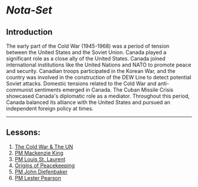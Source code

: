 <link href="../style.css" rel="stylesheet">

# ***Nota-Set***
## **Introduction**
The early part of the Cold War (1945-1968) was a period of tension between the United States and the Soviet Union. Canada played a significant role as a close ally of the United States. Canada joined international institutions like the United Nations and NATO to promote peace and security. Canadian troops participated in the Korean War, and the country was involved in the construction of the DEW Line to detect potential Soviet attacks. Domestic tensions related to the Cold War and anti-communist sentiments emerged in Canada. The Cuban Missile Crisis showcased Canada's diplomatic role as a mediator. Throughout this period, Canada balanced its alliance with the United States and pursued an independent foreign policy at times.

---

## **Lessons**:

1. [The Cold War & The UN](../Notes/Socials/History/Post-War%20Years/Lesson%201%20(The%20Cold%20War%20%26%20The%20UN).html)
2. [PM Mackenzie King](../Notes/Socials/History/Post-War%20Years/Lesson%202%20(PM%20King).html)
3. [PM Louis St. Laurent](../Notes/Socials/History/Post-War%20Years/Lesson%203%20(PM%20St%20Laurent).html)
4. [Origins of Peacekeeping](../Notes/Socials/History/Post-War%20Years/Lesson%204%20(Origin%20of%20Peacekeeping).html)
5. [PM John Diefenbaker](../Notes/Socials/History/Post-War%20Years/Lesson%205%20(PM%20Diefenbaker).html)
6. [PM Lester Pearson](../Notes/Socials/History/Post-War%20Years/Lesson%206%20(PM%20Pearson).html)